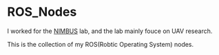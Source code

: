 ROS_Nodes
=========
I worked for the [NIMBUS][] lab, and the lab mainly fouce on UAV research.

This is the collection of my ROS(Robtic Operating System) nodes.

[NIMBUS]: http://nimbus.unl.edu/projects/

